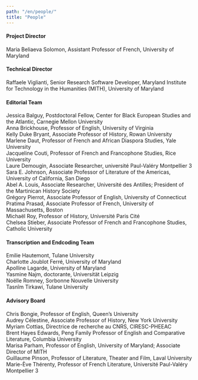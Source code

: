 ```yaml
---
path: "/en/people/"
title: "People"
---
```

#### Project Director
Maria Beliaeva Solomon, Assistant Professor of French, University of Maryland

#### Technical Director
Raffaele Viglianti, Senior Research Software Developer, Maryland Institute for Technology in the Humanities (MITH), University of Maryland

#### Editorial Team
Jessica Balguy, Postdoctoral Fellow, Center for Black European Studies and the Atlantic, Carnegie Mellon University  
Anna Brickhouse, Professor of English, University of Virginia  
Kelly Duke Bryant, Associate Professor of History, Rowan University  
Marlene Daut, Professor of French and African Diaspora Studies, Yale University  
Jacqueline Couti, Professor of French and Francophone Studies, Rice University  
Laure Demougin, Associate Researcher, université Paul-Valéry Montpellier 3  
Sara E. Johnson, Associate Professor of Literature of the Americas, University of California, San Diego  
Abel A. Louis, Associate Researcher, Université des Antilles; President of the Martinican History Society   
Grégory Pierrot, Associate Professor of English, University of Connecticut  
Pratima Prasad, Associate Professor of French, University of Massachusetts, Boston  
Michaël Roy, Professor of History, Université Paris Cité    
Chelsea Stieber, Associate Professor of French and Francophone Studies, Catholic University

#### Transcription and Endcoding Team
Emilie Hautemont, Tulane University  
Charlotte Joublot Ferré, University of Maryland  
Apolline Lagarde, University of Maryland  
Yasmine Najm, doctorante, Universität Leipzig  
Noëlle Romney, Sorbonne Nouvelle University  
Tasnîm Tirkawi, Tulane University  

#### Advisory Board
Chris Bongie, Professor of English, Queen’s University  
Audrey Célestine, Associate Professor of History, New York University   
Myriam Cottias, Directrice de recherche au CNRS, CIRESC-PHEEAC     
Brent Hayes Edwards, Peng Family Professor of English and Comparative Literature, Columbia University  
Marisa Parham, Professor of English, University of Maryland; Associate Director of MITH  
Guillaume Pinson, Professor of Literature, Theater and Film, Laval University  
Marie-Ève Thérenty, Professor of French Literature, Université Paul-Valéry Montpellier 3  